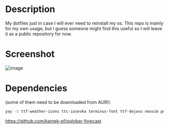 # Description
My dotfiles just in case I will ever need to reinstall my os. This repo is mainly for my own usage, but I guess someone might find this useful so I will leave it as a public repository for now.

# Screenshot
![image](https://cdn.discordapp.com/attachments/760585166833582151/1080946395172843656/image.png)

# Dependencies
(some of them need to be downloaded from AUR)\
```sh
yay -S ttf-weather-icons ttc-iosevka terminus-font ttf-dejavu neovim polybar picom nitrogen bspwm sxhkd j4-dmenu-desktop maim xclip

```
https://github.com/kamek-pf/polybar-forecast

